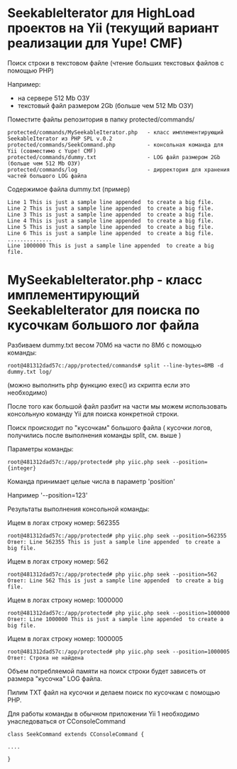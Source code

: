 # SeekableIterator для HighLoad проектов на Yii (текущий вариант реализации для Yupe! CMF)
Поиск строки в текстовом файле (чтение больших текстовых файлов с помощью PHP)

Например:
 - на сервере 512 Mb ОЗУ
 - текстовый файл размером 2Gb (больше чем 512 Mb ОЗУ)
    
Поместите файлы репозитория в папку protected/commands/ 

    protected/commands/MySeekableIterator.php   - класс имплементирующий SeekableIterator из PHP SPL v.0.2
    protected/commands/SeekCommand.php          - консольная команда для Yii (совместимо с Yupe! CMF)
    protected/commands/dummy.txt                - LOG файл размером 2Gb (больше чем 512 Mb ОЗУ)
    protected/commands/log                      - дирректория для хранения частей большого LOG файла

Содержимое файла dummy.txt (пример)

    Line 1 This is just a sample line appended  to create a big file.
    Line 2 This is just a sample line appended  to create a big file.
    Line 3 This is just a sample line appended  to create a big file.
    Line 4 This is just a sample line appended  to create a big file.
    Line 5 This is just a sample line appended  to create a big file.
    Line 6 This is just a sample line appended  to create a big file.
    ..............
    Line 1000000 This is just a sample line appended  to create a big file.
    

# MySeekableIterator.php - класс имплементирующий SeekableIterator для поиска по кусочкам большого лог файла

Разбиваем dummy.txt весом 70Мб на части по 8Мб с помощью команды:

    root@481312dad57c:/app/protected/commands# split --line-bytes=8MB -d dummy.txt log/
    
(можно выполнить php функцию exec() из скрипта если это необходимо)

После того как большой файл разбит на части мы можем использовать консольную команду Yii для поиска конкретной строки.

Поиск происходит по "кусочкам" большого файла ( кусочки логов, получились после выполнения команды split, см. выше )

Параметры команды:

    root@481312dad57c:/app/protected# php yiic.php seek --position={integer}

Команда принимает целые числа в параметр 'position'

Например '--position=123'

Результаты выполнения консольной команды:

Ищем в логах строку номер: 562355

    root@481312dad57c:/app/protected# php yiic.php seek --position=562355
    Ответ: Line 562355 This is just a sample line appended  to create a big file.

Ищем в логах строку номер: 562

    root@481312dad57c:/app/protected# php yiic.php seek --position=562
    Ответ: Line 562 This is just a sample line appended  to create a big file.

Ищем в логах строку номер: 1000000

    root@481312dad57c:/app/protected# php yiic.php seek --position=1000000
    Ответ: Line 1000000 This is just a sample line appended  to create a big file.

Ищем в логах строку номер: 1000005

    root@481312dad57c:/app/protected# php yiic.php seek --position=1000005
    Ответ: Строка не найдена

Объем потребляемой памяти на поиск строки будет зависеть от размера "кусочка" LOG файла.

Пилим TXT файл на кусочки и делаем поиск по кусочкам с помощью PHP.

Для работы команды в обычном приложении Yii 1 необходимо унаследоваться от CConsoleCommand

    class SeekCommand extends CConsoleCommand {
    
    ....
    
    }
